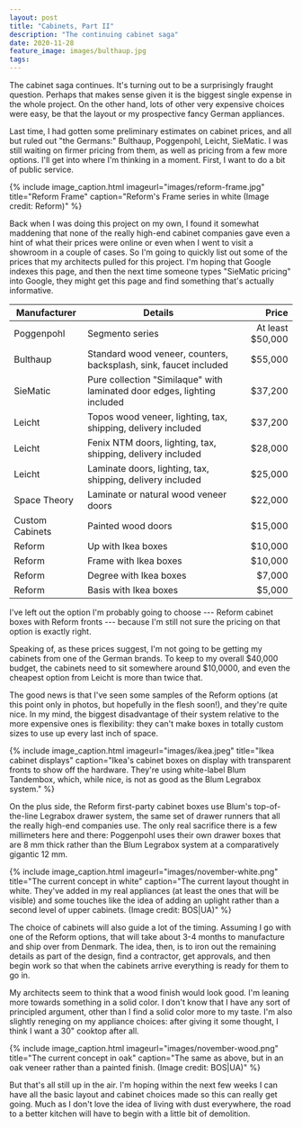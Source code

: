 ```yaml
---
layout: post
title: "Cabinets, Part II"
description: "The continuing cabinet saga"
date: 2020-11-28
feature_image: images/bulthaup.jpg
tags: 
---
```


The cabinet saga continues. It's turning out to be a surprisingly fraught question. Perhaps that makes sense given it is the biggest single expense in the whole project. On the other hand, lots of other very expensive choices were easy, be that the layout or my prospective fancy German appliances.

<!--more-->

Last time, I had gotten some preliminary estimates on cabinet prices, and all but ruled out "the Germans:" Bulthaup, Poggenpohl, Leicht, SieMatic. I was still waiting on firmer pricing from them, as well as pricing from a few more options. I'll get into where I'm thinking in a moment. First, I want to do a bit of public service.

{% include image_caption.html imageurl="images/reform-frame.jpg" title="Reform Frame" caption="Reform's Frame series in white (Image credit: Reform)" %}

Back when I was doing this project on my own, I found it somewhat maddening that none of the really high-end cabinet companies gave even a hint of what their prices were online or even when I went to visit a showroom in a couple of cases. So I'm going to quickly list out some of the prices that my architects pulled for this project. I'm hoping that Google indexes this page, and then the next time someone types "SieMatic pricing" into Google, they might get this page and find something that's actually informative.

| Manufacturer     |      Details      |  Price |
|------------------|-------------------|-------:|
| Poggenpohl       | Segmento series | At least $50,000 |
| Bulthaup         | Standard wood veneer, counters, backsplash, sink, faucet included | $55,000 |
| SieMatic         | Pure collection "Similaque" with laminated door edges, lighting included | $37,200 |
| Leicht           | Topos wood veneer, lighting, tax, shipping, delivery included | $37,200 | 
| Leicht           | Fenix NTM doors, lighting, tax, shipping, delivery included | $28,000 |
| Leicht           | Laminate doors, lighting, tax, shipping, delivery included | $25,000 |
| Space Theory     | Laminate or natural wood veneer doors | $22,000 |
| Custom Cabinets  | Painted wood doors | $15,000 |
| Reform           | Up with Ikea boxes | $10,000 |
| Reform           | Frame with Ikea boxes | $10,000 |
| Reform           | Degree with Ikea boxes | $7,000 |
| Reform           | Basis with Ikea boxes | $5,000 |

I've left out the option I'm probably going to choose --- Reform cabinet boxes with Reform fronts --- because I'm still not sure the pricing on that option is exactly right.

Speaking of, as these prices suggest, I'm not going to be getting my cabinets from one of the German brands. To keep to my overall $40,000 budget, the cabinets need to sit somewhere around $10,0000, and even the cheapest option from Leicht is more than twice that.

The good news is that I've seen some samples of the Reform options (at this point only in photos, but hopefully in the flesh soon!), and they're quite nice. In my mind, the biggest disadvantage of their system relative to the more expensive ones is flexibility: they can't make boxes in totally custom sizes to use up every last inch of space.

{% include image_caption.html imageurl="images/ikea.jpeg" title="Ikea cabinet displays" caption="Ikea's cabinet boxes on display with transparent fronts to show off the hardware. They're using white-label Blum Tandembox, which, while nice, is not as good as the Blum Legrabox system." %}

On the plus side, the Reform first-party cabinet boxes use Blum's top-of-the-line Legrabox drawer system, the same set of drawer runners that all the really high-end companies use. The only real sacrifice there is a few millimeters here and there: Poggenpohl uses their own drawer boxes that are 8 mm thick rather than the Blum Legrabox system at a comparatively gigantic 12 mm.

{% include image_caption.html imageurl="images/november-white.png" title="The current concept in white" caption="The current layout thought in white. They've added in my real appliances (at least the ones that will be visible) and some touches like the idea of adding an uplight rather than a second level of upper cabinets. (Image credit: BOS|UA)" %}

The choice of cabinets will also guide a lot of the timing. Assuming I go with one of the Reform options, that will take about 3-4 months to manufacture and ship over from Denmark. The idea, then, is to iron out the remaining details as part of the design, find a contractor, get approvals, and then begin work so that when the cabinets arrive everything is ready for them to go in.

My architects seem to think that a wood finish would look good. I'm leaning more towards something in a solid color. I don't know that I have any sort of principled argument, other than I find a solid color more to my taste. I'm also slightly reneging on my appliance choices: after giving it some thought, I think I want a 30" cooktop after all.

{% include image_caption.html imageurl="images/november-wood.png" title="The current concept in oak" caption="The same as above, but in an oak veneer rather than a painted finish. (Image credit: BOS|UA)" %}

But that's all still up in the air. I'm hoping within the next few weeks I can have all the basic layout and cabinet choices made so this can really get going. Much as I don't love the idea of living with dust everywhere, the road to a better kitchen will have to begin with a little bit of demolition.
